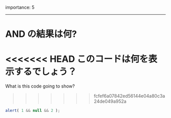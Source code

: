 importance: 5

---

# AND の結果は何?

<<<<<<< HEAD
このコードは何を表示するでしょう？
=======
What is this code going to show?
>>>>>>> fcfef6a07842ed56144e04a80c3a24de049a952a

```js
alert( 1 && null && 2 );
```
